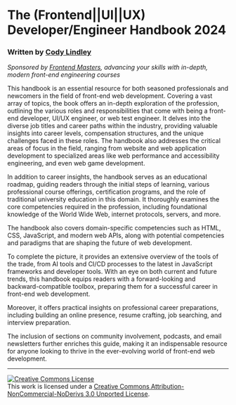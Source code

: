 # The (Frontend||UI||UX) Developer/Engineer Handbook 2024

### Written by [Cody Lindley](http://codylindley.com/)

_Sponsored by [Frontend Masters](https://frontendmasters.com/), advancing your skills with in-depth, modern front-end engineering courses_

This handbook is an essential resource for both seasoned professionals and newcomers in the field of front-end web development. Covering a vast array of topics, the book offers an in-depth exploration of the profession, outlining the various roles and responsibilities that come with being a front-end developer, UI/UX engineer, or web test engineer. It delves into the diverse job titles and career paths within the industry, providing valuable insights into career levels, compensation structures, and the unique challenges faced in these roles. The handbook also addresses the critical areas of focus in the field, ranging from website and web application development to specialized areas like web performance and accessibility engineering, and even web game development.

In addition to career insights, the handbook serves as an educational roadmap, guiding readers through the initial steps of learning, various professional course offerings, certification programs, and the role of traditional university education in this domain. It thoroughly examines the core competencies required in the profession, including foundational knowledge of the World Wide Web, internet protocols, servers, and more.

The handbook also covers domain-specific competencies such as HTML, CSS, JavaScript, and modern web APIs, along with potential competencies and paradigms that are shaping the future of web development.

To complete the picture, it provides an extensive overview of the tools of the trade, from AI tools and CI/CD processes to the latest in JavaScript frameworks and developer tools. With an eye on both current and future trends, this handbook equips readers with a forward-looking and backward-compatible toolbox, preparing them for a successful career in front-end web development.

Moreover, it offers practical insights on professional career preparations, including building an online presence, resume crafting, job searching, and interview preparation.

The inclusion of sections on community involvement, podcasts, and email newsletters further enriches this guide, making it an indispensable resource for anyone looking to thrive in the ever-evolving world of front-end web development.

---

<a rel="license" href="http://creativecommons.org/licenses/by-nc-nd/3.0/"><img alt="Creative Commons License" style="border-width:0" src="https://i.creativecommons.org/l/by-nc-nd/3.0/88x31.png" /></a><br />This work is licensed under a <a rel="license" href="http://creativecommons.org/licenses/by-nc-nd/3.0/">Creative Commons Attribution-NonCommercial-NoDerivs 3.0 Unported License</a>.
